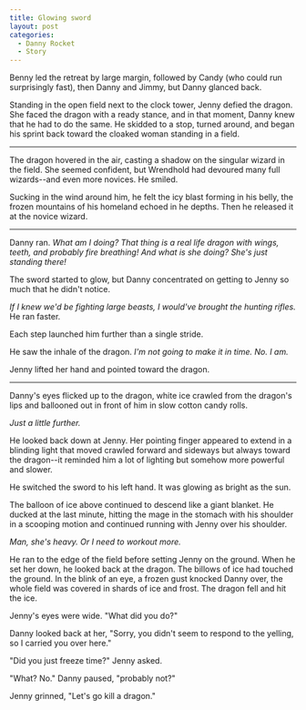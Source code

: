 ```yaml
---
title: Glowing sword
layout: post
categories:
  - Danny Rocket
  - Story
---
```

Benny led the retreat by large margin, followed by Candy (who could run surprisingly fast), then Danny and Jimmy, but Danny glanced back.

Standing in the open field next to the clock tower, Jenny defied the dragon. She faced the dragon with a ready stance, and in that moment, Danny knew that he had to do the same. He skidded to a stop, turned around, and began his sprint back toward the cloaked woman standing in a field.

* * *

The dragon hovered in the air, casting a shadow on the singular wizard in the field. She seemed confident, but Wrendhold had devoured many full wizards--and even more novices. He smiled.

Sucking in the wind around him, he felt the icy blast forming in his belly, the frozen mountains of his homeland echoed in he depths. Then he released it at the novice wizard.

* * *

Danny ran. _What am I doing? That thing is a real life dragon with wings, teeth, and probably fire breathing! And what is she doing? She's just standing there!_

The sword started to glow, but Danny concentrated on getting to Jenny so much that he didn't notice.

_If I knew we'd be fighting large beasts, I would've brought the hunting rifles._ He ran faster.

Each step launched him further than a single stride.

He saw the inhale of the dragon. _I'm not going to make it in time. No. I am._

Jenny lifted her hand and pointed toward the dragon.

* * *

Danny's eyes flicked up to the dragon, white ice crawled from the dragon's lips and ballooned out in front of him in slow cotton candy rolls.

_Just a little further._

He looked back down at Jenny. Her pointing finger appeared to extend in a blinding light that moved crawled forward and sideways but always toward the dragon--it reminded him a lot of lighting but somehow more powerful and slower.

He switched the sword to his left hand. It was glowing as bright as the sun.

The balloon of ice above continued to descend like a giant blanket. He ducked at the last minute, hitting the mage in the stomach with his shoulder in a scooping motion and continued running with Jenny over his shoulder.

_Man, she's heavy. Or I need to workout more._

He ran to the edge of the field before setting Jenny on the ground. When he set her down, he looked back at the dragon. The billows of ice had touched the ground. In the blink of an eye, a frozen gust knocked Danny over, the whole field was covered in shards of ice and frost. The dragon fell and hit the ice.

Jenny's eyes were wide. "What did you do?"

Danny looked back at her, "Sorry, you didn't seem to respond to the yelling, so I carried you over here."

"Did you just freeze time?" Jenny asked.

"What? No." Danny paused, "probably not?"

Jenny grinned, "Let's go kill a dragon."